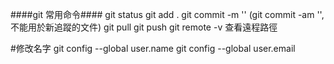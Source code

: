 ####git 常用命令####
git status
git add . 
git commit -m ''
(git commit -am '',不能用於新追蹤的文件)
git pull 
git push 
git remote -v 查看遠程路徑

#修改名字
git config --global user.name
git config --global user.email

